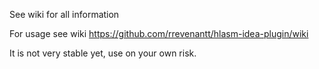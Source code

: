 See wiki for all information

For usage see wiki https://github.com/rrevenantt/hlasm-idea-plugin/wiki

It is not very stable yet, use on your own risk.